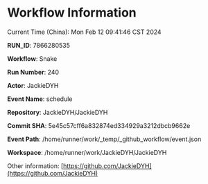 # Workflow Information

Current Time (China): Mon Feb 12 09:41:46 CST 2024  

**RUN_ID**: 7866280535  

**Workflow**: Snake  

**Run Number**: 240  

**Actor**: JackieDYH  

**Event Name**: schedule  

**Repository**: JackieDYH/JackieDYH  

**Commit SHA**: 5e45c57cff6a832874ed334929a3212dbcb9662e  

**Event Path**: /home/runner/work/_temp/_github_workflow/event.json  

**Workspace**: /home/runner/work/JackieDYH/JackieDYH  

Other information: [https://github.com/JackieDYH](https://github.com/JackieDYH)
